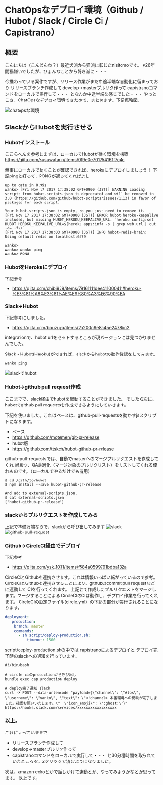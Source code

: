 # ChatOpsなデプロイ環境（Github / Hubot / Slack / Circle Ci / Capistrano）

## 概要

こんにちは（こんばんわ？）最近犬派から猫派に転じたnisitomoです。
※26年間猫嫌いでしたが、ひょんなことから好き派に・・・

今携わっている案件ですが、リリース作業がまだ中途半端な自動化に留まっており
リリースブランチ作成して
develop→masterプルリク作って
capistranoコマンドをローカルで実行して・・・
となんか中途半端な感じでした・・・
やっとこさ、ChatOpsなデプロイ環境できたので、まとめます。下記概略図。

![chatopsな環境](https://s3-ap-northeast-1.amazonaws.com/freeplus-tech-blog/20171117/chatops_01.png)

## SlackからHubotを実行させる

### Hubotインストール

ここらへんを参考にまずは、ローカルでHubotが動く環境を構築
https://qiita.com/susuwatarin/items/019e0e701754161f7c4c

無事にローカルで動くことが確認できれば、herokuにデプロイしましょう！
下記pingと打って、PONGが返ってくればよし

```shell
up to date in 0.99s
wanko> [Fri Nov 17 2017 17:38:02 GMT+0900 (JST)] WARNING Loading scripts from hubot-scripts.json is deprecated and will be removed in 3.0 (https://github.com/github/hubot-scripts/issues/1113) in favor of packages for each script.

Your hubot-scripts.json is empty, so you just need to remove it.
[Fri Nov 17 2017 17:38:02 GMT+0900 (JST)] ERROR hubot-heroku-keepalive included, but missing HUBOT_HEROKU_KEEPALIVE_URL. `heroku config:set HUBOT_HEROKU_KEEPALIVE_URL=$(heroku apps:info -s | grep web.url | cut -d= -f2)`
[Fri Nov 17 2017 17:38:03 GMT+0900 (JST)] INFO hubot-redis-brain: Using default redis on localhost:6379

wanko> 
wanko> wanko ping
wanko> PONG
```

### HubotをHerokuにデプロイ

下記参考

- https://qiita.com/chibi929/items/79161111dee411000411#heroku-%E3%81%A8%E3%81%AE%E9%80%A3%E6%90%BA


### Slack→Hubot

下記参考にしました。
- https://qiita.com/bouzuya/items/2a200c9e8a45e2478bc2

integrationで、hubot urlをセットするところが現バージョンには見つかりませんでした。

Slack - Hubot(Heroku)ができれば、slackからhubotの動作確認をしてみます。
```shell
wanko ping
```
![slackでhubot](https://s3-ap-northeast-1.amazonaws.com/freeplus-tech-blog/wiki%E7%94%A8/slack-hubot-sample.png)


### Hubot→github pull request作成

ここまでで、slack経由でhubotを起動することができました。
そしたら次に、hubotでgithub pull requestsを作成できるようにしていきます。

下記を使いました。これはベースは、github-pull-requestsを動かすjsスクリプトになります。
- ベース
 - https://github.com/motemen/git-pr-release
- hubot版
 - https://github.com/ttskch/hubot-github-pr-release

github-pull-requestsでは、自動でmasterへのマージプルリクエストを作成してくれ
尚且つ、QA最適化（マージ対象のプルリクリスト）をリストしてくれる優れものです。（ローカルでやるだけでも有用）

```shell
$ cd /path/to/hubot
$ npm install --save hubot-github-pr-release

And add to external-scripts.json.
$ cat external-scripts.json
["hubot-github-pr-release"]
```

### slackからプルリクエストを作成してみる

上記で準備万端なので、slackから呼び出してみます
![slack](https://s3-ap-northeast-1.amazonaws.com/freeplus-tech-blog/wiki%E7%94%A8/slack-hubot-github-pull-requests.png)
![github-pull-request](https://s3-ap-northeast-1.amazonaws.com/freeplus-tech-blog/wiki%E7%94%A8/github-pull-request.png)

### Github→CircleCI経由でデプロイ

下記参考
- https://qiita.com/ysk_1031/items/f584a0599791bdba132a

CircleCiとGithubを連携させます。これは情報いっぱい転がっているので参考。
CircleCIとGithubを連携させることにより、githubのcommit,pull requestなどに連動して
CIを行ってくれます。
上記にて作成したプルリクエストをマージします。マージすることによる
CircleCIのCIは動作し、デプロイ作業を行ってくれます。
CircleCIの設定ファイル(circle.yml）の下記の部分が実行されることになります。

```shell:circle.yml
deployment:
   production:
    branch: master
    commands:
      - sh script/deploy-production.sh:
          timeout: 1500
```

script/deploy-production.shの中では
capistranoによるデプロイと
デプロイ完了時のslackへの通知を行っています。

```shell:deploy-to-production.sh:
#!/bin/bash

# circle ciのproductionから呼び出し
bundle exec cap production deploy

# deploy完了通知 slack
curl -X POST --data-urlencode "payload={\"channel\": \"#los\", \"username\": \"wanko\", \"text\": \"<!channel> 本番環境への反映が完了しました。確認お願いいたします。\", \"icon_emoji\": \":ghost:\"}" https://hooks.slack.com/services/xxxxxxxxxxxxxxxxxx
```

### 以上。

これによっていままで

- リリースブランチ作成して
- develop→masterプルリク作って
- capistranoコマンドをローカルで実行して・・・
と30分程時間を取られていたところを、2クリックで済むようになりました。

次は、amazon echoとかで話しかけて連動とか、やってみようかなとか思ってます。
以上です。
